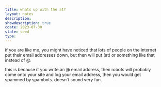 ```yaml
---
title: whats up with the at?
layout: notes
description: 
showdescription: true
cdate: 2023-07-30
state: seed
type: 
---
```


if you are like me, you might have noticed that lots of people on the internet put their email addresses down, but then will put (at) or something like that instead of @.

this is because if you write an @ email address, then robots will probably come onto your site and log your email address, then you would get spammed by spambots. doesn't sound very fun.
